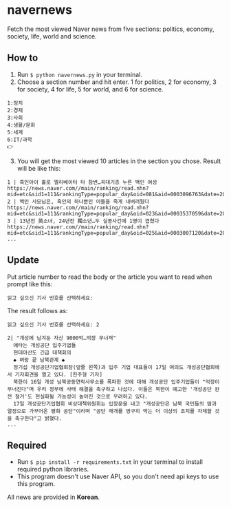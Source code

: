 # navernews
Fetch the most viewed Naver news from five sections: politics, economy, society, life, world and science.

## How to 
1. Run ```$ python navernews.py``` in your terminal.
2. Choose a section number and hit enter. 1 for politics, 2 for economy, 3 for society, 4 for life, 5 for world, and 6 for science.
```
1:정치
2:경제
3:사회
4:생활/문화
5:세계
6:IT/과학
👉 
```
3. You will get the most viewed 10 articles in the section you chose. Result will be like this:
```가장 많이 본 뉴스: 세계 2020-06-07 06:40 PM
1 | 흑인아이 홀로 엘리베이터 타 참변…꼭대기층 누른 백인 여성
https://news.naver.com//main/ranking/read.nhn?mid=etc&sid1=111&rankingType=popular_day&oid=081&aid=0003096763&date=20200606&type=1&rankingSeq=1&rankingSectionId=104
2 | 백인 사모님은, 흑인의 하나뿐인 아들을 죽게 내버려뒀다
https://news.naver.com//main/ranking/read.nhn?mid=etc&sid1=111&rankingType=popular_day&oid=023&aid=0003537059&date=20200607&type=1&rankingSeq=2&rankingSectionId=104
3 | 13년전 英소녀, 24년전 獨소년…두 실종사건에 1명이 겹쳤다
https://news.naver.com//main/ranking/read.nhn?mid=etc&sid1=111&rankingType=popular_day&oid=025&aid=0003007120&date=20200607&type=1&rankingSeq=3&rankingSectionId=104
...
```


## Update
Put article number to read the body or the article you want to read when prompt like this:
```
읽고 싶으신 기사 번호를 선택하세요:
```

The result follows as:
```
읽고 싶으신 기사 번호를 선택하세요: 2

2| "개성에 남겨둔 자산 9000억…억장 무너져"
  애타는 개성공단 입주기업들
  현대아산도 긴급 대책회의
  ◆ 벼랑 끝 남북관계 ◆
  정기섭 개성공단기업협회장(앞줄 왼쪽)과 입주 기업 대표들이 17일 여의도 개성공단협회에서 기자회견을 열고 있다. [한주형 기자]
  북한이 16일 개성 남북공동연락사무소를 폭파한 것에 대해 개성공단 입주기업들이 "억장이 무너진다"며 우리 정부에 사태 해결을 촉구하고 나섰다. 이들은 북한이 예고한 '개성공단 완전 철거'도 현실화될 가능성이 높아진 것으로 우려하고 있다.
  17일 개성공단기업협회 비상대책위원회는 입장문을 내고 "개성공단은 남북 국민들의 땀과 열정으로 가꾸어온 평화 공단"이라며 "공단 재개를 영구히 막는 더 이상의 조치를 자제할 것을 촉구한다"고 밝혔다.
...
```

## Required
- Run ```$ pip install -r requirements.txt``` in your terminal to install required python libraries.
- This program doesn't use Naver API, so you don't need api keys to use this program.

All news are provided in **Korean**.

